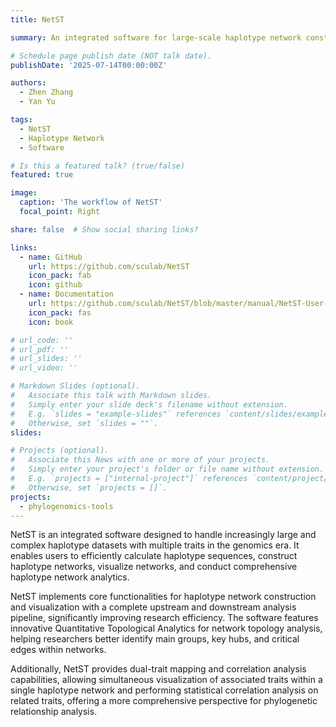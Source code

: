 ```yaml
---
title: NetST

summary: An integrated software for large-scale haplotype network construction, visualization, and automated analytics.

# Schedule page publish date (NOT talk date).
publishDate: '2025-07-14T00:00:00Z'

authors:
  - Zhen Zhang
  - Yan Yu

tags:
  - NetST
  - Haplotype Network
  - Software

# Is this a featured talk? (true/false)
featured: true

image:
  caption: 'The workflow of NetST'
  focal_point: Right

share: false  # Show social sharing links?

links:
  - name: GitHub
    url: https://github.com/sculab/NetST
    icon_pack: fab
    icon: github
  - name: Documentation
    url: https://github.com/sculab/NetST/blob/master/manual/NetST-User-Manual.md
    icon_pack: fas
    icon: book

# url_code: ''
# url_pdf: ''
# url_slides: ''
# url_video: ''

# Markdown Slides (optional).
#   Associate this talk with Markdown slides.
#   Simply enter your slide deck's filename without extension.
#   E.g. `slides = "example-slides"` references `content/slides/example-slides.md`.
#   Otherwise, set `slides = ""`.
slides:

# Projects (optional).
#   Associate this News with one or more of your projects.
#   Simply enter your project's folder or file name without extension.
#   E.g. `projects = ["internal-project"]` references `content/project/deep-learning/index.md`.
#   Otherwise, set `projects = []`.
projects:
  - phylogenomics-tools
---
```

NetST is an integrated software designed to handle increasingly large and complex haplotype datasets with multiple traits in the genomics era. It enables users to efficiently calculate haplotype sequences, construct haplotype networks, visualize networks, and conduct comprehensive haplotype network analytics.

NetST implements core functionalities for haplotype network construction and visualization with a complete upstream and downstream analysis pipeline, significantly improving research efficiency. The software features innovative Quantitative Topological Analytics for network topology analysis, helping researchers better identify main groups, key hubs, and critical edges within networks.

Additionally, NetST provides dual-trait mapping and correlation analysis capabilities, allowing simultaneous visualization of associated traits within a single haplotype network and performing statistical correlation analysis on related traits, offering a more comprehensive perspective for phylogenetic relationship analysis.
